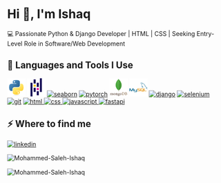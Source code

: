 <h1>Hi 👋, I'm Ishaq</h1>
<p>💻 Passionate Python & Django Developer | HTML | CSS | Seeking Entry-Level Role in Software/Web Development</p>
<h2>🚀 Languages and Tools I Use</h2>
<p><a target="_blank" href="https://raw.githubusercontent.com/devicons/devicon/master/icons/python/python-original.svg" style="display: inline-block;"><img src="https://raw.githubusercontent.com/devicons/devicon/master/icons/python/python-original.svg" alt="python" width="42" height="42" /></a>
<a target="_blank" href="https://raw.githubusercontent.com/devicons/devicon/2ae2a900d2f041da66e950e4d48052658d850630/icons/pandas/pandas-original.svg" style="display: inline-block;"><img src="https://raw.githubusercontent.com/devicons/devicon/2ae2a900d2f041da66e950e4d48052658d850630/icons/pandas/pandas-original.svg" alt="pandas" width="42" height="42" /></a>
<a target="_blank" href="https://seaborn.pydata.org/_images/logo-mark-lightbg.svg" style="display: inline-block;"><img src="https://seaborn.pydata.org/_images/logo-mark-lightbg.svg" alt="seaborn" width="42" height="42" /></a>
<a target="_blank" href="https://www.vectorlogo.zone/logos/pytorch/pytorch-icon.svg" style="display: inline-block;"><img src="https://www.vectorlogo.zone/logos/pytorch/pytorch-icon.svg" alt="pytorch" width="42" height="42" /></a>
<a target="_blank" href="https://raw.githubusercontent.com/devicons/devicon/master/icons/mongodb/mongodb-original-wordmark.svg" style="display: inline-block;"><img src="https://raw.githubusercontent.com/devicons/devicon/master/icons/mongodb/mongodb-original-wordmark.svg" alt="mongodb" width="42" height="42" /></a>
<a target="_blank" href="https://raw.githubusercontent.com/devicons/devicon/master/icons/mysql/mysql-original-wordmark.svg" style="display: inline-block;"><img src="https://raw.githubusercontent.com/devicons/devicon/master/icons/mysql/mysql-original-wordmark.svg" alt="mysql" width="42" height="42" /></a>
<a target="_blank" href="https://cdn.worldvectorlogo.com/logos/django.svg" style="display: inline-block;"><img src="https://cdn.worldvectorlogo.com/logos/django.svg" alt="django" width="42" height="42" /></a>
<a target="_blank" href="https://raw.githubusercontent.com/detain/svg-logos/780f25886640cef088af994181646db2f6b1a3f8/svg/selenium-logo.svg" style="display: inline-block;"><img src="https://raw.githubusercontent.com/detain/svg-logos/780f25886640cef088af994181646db2f6b1a3f8/svg/selenium-logo.svg" alt="selenium" width="42" height="42" /></a>
<a target="_blank" href="https://www.vectorlogo.zone/logos/git-scm/git-scm-icon.svg" style="display: inline-block;"><img src="https://www.vectorlogo.zone/logos/git-scm/git-scm-icon.svg" alt="git" width="42" height="42" /></a>
<a target="_blank" href="https://www.vectorlogo.zone/logos/w3_html5/w3_html5-icon.svg">
  <img src="https://www.vectorlogo.zone/logos/w3_html5/w3_html5-icon.svg" alt="html" width="42" height="42" />
</a>

<a target="_blank" href="https://www.vectorlogo.zone/logos/w3_css/w3_css-icon.svg">
  <img src="https://www.vectorlogo.zone/logos/w3_css/w3_css-icon.svg" alt="css" width="42" height="42" />
</a>

<a target="_blank" href="https://www.vectorlogo.zone/logos/javascript/javascript-icon.svg">
  <img src="https://www.vectorlogo.zone/logos/javascript/javascript-icon.svg" alt="javascript" width="42" height="42" />
</a>

<a target="_blank" href="https://cdn.worldvectorlogo.com/logos/fastapi.svg">
  <img src="https://cdn.worldvectorlogo.com/logos/fastapi.svg" alt="fastapi" width="42" height="42" />
</a>

<h2>⚡️ Where to find me</h2>
<p><a target="_blank" href="https://www.linkedin.com/in/www.linkedin.com/in/ishaq-engineer" style="display: inline-block;"><img src="https://img.shields.io/badge/linkedin-logo?style=for-the-badge&logo=linkedin&logoColor=white&color=%230a77b6" alt="linkedin" /></a></p>
<p><img align="center" src="https://github-readme-stats.vercel.app/api?username=Mohammed-Saleh-Ishaq&show_icons=true&locale=en" alt="Mohammed-Saleh-Ishaq" /></p>
<p><img align="center" src="https://github-readme-streak-stats.herokuapp.com/?user=Mohammed-Saleh-Ishaq&" alt="Mohammed-Saleh-Ishaq" /></p>
